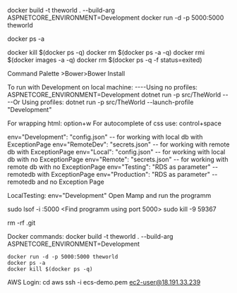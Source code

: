 docker build -t theworld . --build-arg ASPNETCORE_ENVIRONMENT=Development
docker run -d -p 5000:5000 theworld

docker ps -a

docker kill $(docker ps -q)
docker rm $(docker ps -a -q)
docker rmi $(docker images -a -q)
docker rm $(docker ps -q -f status=exited)

Command Palette >Bower>Bower Install

To run with Development on local machine:
----Using no profiles: ASPNETCORE_ENVIRONMENT=Development dotnet run -p src/TheWorld
----Or Using profiles: dotnet run -p src/TheWorld --launch-profile "Development"

For wrapping html: option+w
For autocomplete of css use: control+space

env="Development": "config.json" -- for working with local db with ExceptionPage
env="RemoteDev": "secrets.json" -- for working with remote db with ExceptionPage
env="Local": "config.json" -- for working with local db with no ExceptionPage
env="Remote": "secrets.json" -- for working with remote db with no ExceptionPage
env="Testing": "RDS as parameter" -- remotedb with ExceptionPage
env="Production": "RDS as parameter" -- remotedb and no Exception Page

LocalTesting: env="Development" Open Mamp and run the programm

sudo lsof -i :5000 <Find programm using port 5000>
sudo kill -9 59367 <Kill said programm>

rm -rf .git <Remove git file from folder>

Docker commands:
docker build -t theworld . --build-arg ASPNETCORE_ENVIRONMENT=Development

    docker run -d -p 5000:5000 theworld
    docker ps -a
    docker kill $(docker ps -q)

AWS Login:
cd aws
ssh -i ecs-demo.pem ec2-user@18.191.33.239
